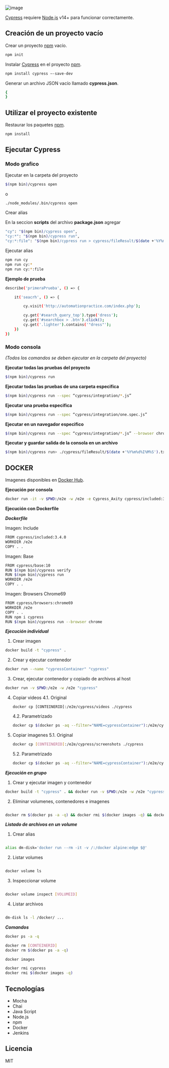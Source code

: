 ![image](https://www.cypress.io/static/33498b5f95008093f5f94467c61d20ab/c0bf4/cypress-logo.webp)

[Cypress](https://www.cypress.io/) requiere [Node.js](https://nodejs.org/) v14+ para funcionar correctamente.

## Creación de un proyecto vacío 

Crear un proyecto [npm](https://www.npmjs.com/) vacío.

```sh
npm init
```

Instalar [Cypress](https://www.cypress.io/) en el proyecto [npm](https://www.npmjs.com/).

```sh
npm install cypress —-save-dev
```

Generar un archivo JSON vacío llamado **cypress.json**.

```sh
{
}
```

## Utilizar el proyecto existente

Restaurar los paquetes [npm](https://www.npmjs.com/).

```sh
npm install
```

## Ejecutar Cypress

### Modo grafico 

Ejecutar en la carpeta del proyecto

```sh
$(npm bin)/cypress open
```

o

```sh
./node_modules/.bin/cypress open
```

Crear alias 

En la seccion **scripts** del archivo **package.json** agregar

```sh
"cy": "$(npm bin)/cypress open",
"cy:*": "$(npm bin)/cypress run",
"cy:*:file": "$(npm bin)/cypress run > cypress/fileResult/$(date +'%Y%m%d%I%M%S').txt"
```

Ejecutar alias 
```sh
npm run cy
npm run cy:*
npm run cy:*:file
```

**Ejemplo de prueba**

```sh
describe('primeraPrueba', () => {

    it('seacrh', () => {

        cy.visit('http://automationpractice.com/index.php');

        cy.get('#search_query_top').type('dress');
        cy.get('#searchbox > .btn').click();
        cy.get('.lighter').contains('"dress"');
    })
})
```

### Modo consola

*(Todos los comandos se deben ejecutar en la carpeta del proyecto)*

**Ejecutar todas las pruebas del proyecto**

```sh
$(npm bin)/cypress run
```

**Ejecutar todas las pruebas de una carpeta especifica**

```sh
$(npm bin)/cypress run --spec “cypress/integration/*.js” 
```

**Ejecutar una prueba especifica**

```sh
$(npm bin)/cypress run --spec “cypress/integration/one.spec.js” 
```

**Ejecutar en un navegador especifico**

```sh
$(npm bin)/cypress run --spec “cypress/integration/*.js” --browser chrome
```

**Ejecutar y guardar salida de la consola en un archivo**

```sh
$(npm bin)/cypress run> ./cypress/fileResult/$(date +'%Y%m%d%I%M%S').txt
```

## DOCKER

Imagenes disponibles en [Docker Hub](https://hub.docker.com/u/cypress).

**Ejecución por consola**

```sh
docker run -it -v $PWD:/e2e -w /e2e -e Cypress_Axity cypress/included:3.4.0
```

**Ejecución con Dockerfile**

***Dockerfile***

Imagen: Include

```sh
FROM cypress/included:3.4.0
WORKDIR /e2e
COPY . .
```

Imagen: Base

```sh
FROM cypress/base:10
RUN $(npm bin)/cypress verify
RUN $(npm bin)/cypress run
WORKDIR /e2e
COPY . .
```

Imagen: Browsers Chrome69

```sh
FROM cypress/browsers:chrome69
WORKDIR /e2e
COPY . .
RUN npm i cypress
RUN $(npm bin)/cypress run --browser chrome
```

***Ejecución individual***


1. Crear imagen 

```sh
docker build -t "cypress" .
```

2. Crear y ejecutar contenedor

```sh
docker run --name "cypressContainer" "cypress" 
```

3. Crear, ejecutar contenedor y copiado de archivos al host

```sh
docker run -v $PWD:/e2e -w /e2e "cypress" 
```

4. Copiar videos
    4.1. Original

    ```shs
    docker cp [CONTEINERID]:/e2e/cypress/videos ./cypress
    ```
    4.2. Parametrizado

    ```sh
    docker cp $(docker ps -aq --filter="NAME=cypressContainer"):/e2e/cypress/videos ./cypress
    ```

5. Copiar imagenes
    5.1. Original

    ```sh
    docker cp [CONTEINERID]:/e2e/cypress/screenshots ./cypress
    ```
    5.2. Parametrizado

    ```sh
    docker cp $(docker ps -aq --filter="NAME=cypressContainer"):/e2e/cypress/screenshots ./cypress
    ```

***Ejecución en grupo***

1. Crear y ejecutar imagen y contenedor

```sh
docker build -t "cypress" . && docker run -v $PWD:/e2e -w /e2e "cypress" 
```

2. Eliminar volumenes, contenedores e imagenes

```sh

docker rm $(docker ps -a -q) && docker rmi $(docker images -q) && docker volume rm $(docker volume ls -qf dangling=true)

```

***Listado de archivos en un volume***

1. Crear alias

```sh

alias dm-disk='docker run --rm -it -v /:/docker alpine:edge $@'

```

2. Listar volumes

```sh

docker volume ls

```

3. Inspeccionar volume

```sh

docker volume inspect [VOLUMEID]

```

4. Listar archivos

```sh

dm-disk ls -l /docker/ ...

```

***Comandos***

```sh
docker ps -a -q

docker rm [CONTEINERID]
docker rm $(docker ps -a -q)

docker images

docker rmi cypress
docker rmi $(docker images -q)

```

## Tecnologías

- Mocha
- Chai
- Java Script
- Node.js
- npm
- Docker
- Jenkins

## Licencia

MIT